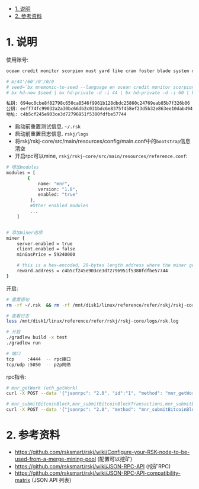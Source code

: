 
<!-- TOC -->

- [1. 说明](#1-说明)
- [2. 参考资料](#2-参考资料)

<!-- /TOC -->


<a id="markdown-1-说明" name="1-说明"></a>
# 1. 说明

使用账号:
```bash
ocean credit monitor scorpion must yard like cram foster blade system devote

# m/44'/60'/0'/0/0
# seed=`bx mnemonic-to-seed --language en ocean credit monitor scorpion must yard like cram foster blade system devote`
# bx hd-new $seed | bx hd-private -d -i 44 | bx hd-private -d -i 60 | bx hd-private -d -i 0 | bx hd-private -i 0 | bx hd-private -i 0 | bx hd-to-ec

私钥: 694ec0cbe8f82798c650ca8546f9961b128dbdc25860c24769eab85b7f326b06
公钥: eeff74fc99032a2a30bc66db2c031bdc6e8375f458ef23d5b32e863ee10dab494509733cee04ffb705883a84c11d1ee48c25b615018cf40bcb491b1cebb23aa6
地址: c4b5cf245e903ce3d72796951f5380fdfbe57744
```

* 启动前重置测试信息. `~/.rsk` 
* 启动前重置日志信息. `rskj/logs`
* 将rskj/rskj-core/src/main/resources/config/main.conf中的`bootstrap`信息清空
* 开启rpc可以mine, `rskj/rskj-core/src/main/resources/reference.conf`:

```bash
# 增加modules
modules = [
        {
            name: "mnr",
            version: "1.0",
            enabled: "true"
         },
         #Other enabled modules
         ...
    ]


# 添加miner选项
miner {
    server.enabled = true
    client.enabled = false
    minGasPrice = 59240000

    # this is a hex-encoded, 20-bytes length address where the miner gets the reward
    reward.address = c4b5cf245e903ce3d72796951f5380fdfbe57744
}
```


开启:
```bash
# 重置语句
rm -rf ~/.rsk  && rm -rf /mnt/disk1/linux/reference/refer/rskj/rskj-core/logs

# 查看日志
less /mnt/disk1/linux/reference/refer/rskj/rskj-core/logs/rsk.log

# 开启
./gradlew build -x test 
./gradlew run

# 端口
tcp     :4444  -- rpc接口
tcp/udp :5050  -- p2p网络
```

rpc指令:
```bash
# mnr_getWork (eth_getWork)
curl -X POST --data '{"jsonrpc": "2.0", "id":"1", "method": "mnr_getWork", "params": [] }' -H "Content-Type:application/json"  127.0.0.1:4444

# mnr_submitBitcoinBlock,mnr_submitBitcoinBlockTransactions,mnr_submitBitcoinBlockPartialMerkle (eth_submitWork)
curl -X POST --data '{"jsonrpc": "2.0", "method": "mnr_submitBitcoinBlock", "params": ["010000309821be091716ff34ddd54dd79a5d26af10a4214229b78b6e89d490360c000000eb436828fd1883ca69c1c6876174412da9f58f4848a29d7f4d698a7d09eaed593497ee58ffff7f2021393df40101000000010000000000000000000000000000000000000000000000000000000000000000ffffffff1f021402043497ee5808f8000002000000000d2f72736b5f7374726174756d2f000000000240be4025000000001976a914e5e9208d759e89a2e1767f5baeda58f188da206a88ac00000000000000002952534b424c4f434b3a3be5d1c4427993f22f985ff8e99a2b8560b2d1205580867e4eec21123315213b00000000"], "id": 1}' -H "Content-Type:application/json" 127.0.0.1:4444

```

<a id="markdown-2-参考资料" name="2-参考资料"></a>
# 2. 参考资料

* https://github.com/rsksmart/rskj/wiki/Configure-your-RSK-node-to-be-used-from-a-merge-mining-pool (配置可以挖矿)
* https://github.com/rsksmart/rskj/wiki/JSON-RPC-API (挖矿RPC)
* https://github.com/rsksmart/rskj/wiki/JSON-RPC-API-compatibility-matrix (JSON API 列表)
